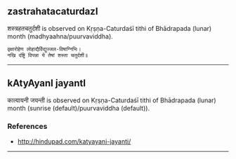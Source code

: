 ## zastrahatacaturdazI
शस्त्रहतचतुर्दशी is observed on Kṛṣṇa-Caturdaśī tithi of Bhādrapada (lunar) month (madhyaahna/puurvaviddha).



```
वृक्षारोहेण लोहाद्यैर्विद्युज्जल-विषाग्निभिः।
नखि दंष्ट्रि विपन्ना ये तेषां शस्ता चतुर्दशी॥
```

---
## kAtyAyanI jayantI
कात्यायनी जयन्ती is observed on Kṛṣṇa-Caturdaśī tithi of Bhādrapada (lunar) month (sunrise (default)/puurvaviddha (default)).


### References
* http://hindupad.com/katyayani-jayanti/


---
